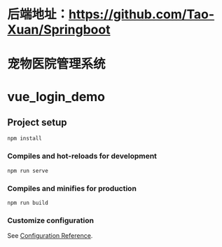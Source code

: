 # 后端地址：https://github.com/Tao-Xuan/Springboot

# 宠物医院管理系统

# vue_login_demo

## Project setup
```
npm install
```

### Compiles and hot-reloads for development
```
npm run serve
```

### Compiles and minifies for production
```
npm run build
```

### Customize configuration
See [Configuration Reference](https://cli.vuejs.org/config/).
